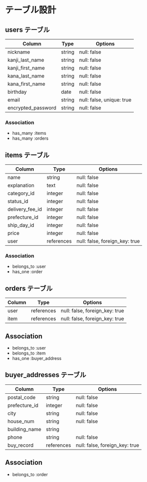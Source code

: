 # テーブル設計

## users テーブル

| Column                | Type     | Options                    |
| ----------------------|----------|----------------------------|
| nickname              | string   | null: false                |
| kanji_last_name       | string   | null: false                |
| kanji_first_name      | string   | null: false                |
| kana_last_name        | string   | null: false                |
| kana_first_name       | string   | null: false                |
| birthday              | date     | null: false                |
| email                 | string   | null: false, unique: true  |
| encrypted_password    | string   | null: false                |

### Association

- has_many :items
- has_many :orders

## items テーブル

| Column          | Type           | Options                         |
|-----------------|----------------|---------------------------------|
| name            | string         | null: false                     |
| explanation     | text           | null: false                     |
| category_id     | integer        | null: false                     |
| status_id       | integer        | null: false                     |
| delivery_fee_id | integer        | null: false                     |
| prefecture_id   | integer        | null: false                     |
| ship_day_id     | integer        | null: false                     |
| price           | integer        | null: false                     |
| user            | references     | null: false, foreign_key: true  |

### Association

- belongs_to :user
- has_one :order

## orders テーブル

| Column   | Type       | Options                        |
|----------|------------|--------------------------------|
| user     | references | null: false, foreign_key: true |
| item     | references | null: false, foreign_key: true |

## Association

- belongs_to :user
- belongs_to :item
- has_one :buyer_address

## buyer_addresses テーブル

| Column       | Type          | Options                        |
|--------------|---------------|--------------------------------|
| postal_code  | string        | null: false                    |
| prefecture_id| integer       | null: false                    |
| city         | string        | null: false                    |
| house_num    | string        | null: false                    |
| building_name| string        |                                |
| phone        | string        | null: false                    |
| buy_record   | references    | null: false, foreign_key: true |

## Association

- belongs_to :order



